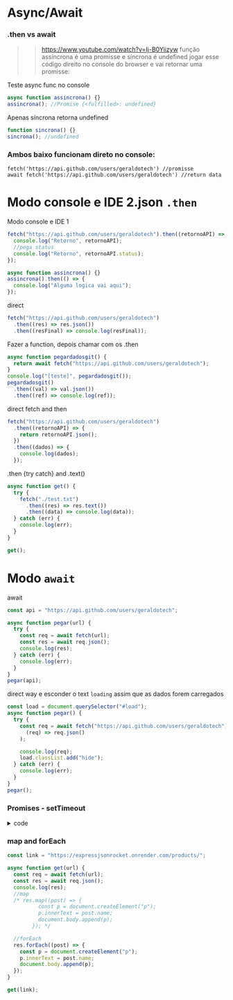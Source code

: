 # Async/Await

### .then vs await

> > https://www.youtube.com/watch?v=Ij-B0Yiizyw
> > função assíncrona é uma promisse e síncrona é undefined
> > jogar esse código direito no console do browser e vai retornar uma promisse:

Teste async func no console

```js
async function assincrona() {}
assincrona(); //Promise {<fulfilled>: undefined}
```

Apenas síncrona retorna undefined

```js
function sincrona() {}
sincrona(); //undefined
```

### Ambos baixo funcionam direto no console:

    fetch('https://api.github.com/users/geraldotech') //promisse
    await fetch('https://api.github.com/users/geraldotech') //return data

# Modo console e IDE 2.json `.then`

Modo console e IDE 1

```js
fetch("https://api.github.com/users/geraldotech").then((retornoAPI) => {
  console.log("Retorno", retornoAPI);
  //pega status
  console.log("Retorno", retornoAPI.status);
});
```

```js
async function assincrona() {}
assincrona().then(() => {
  console.log("Alguma logica vai aqui");
});
```

direct

```js
fetch("https://api.github.com/users/geraldotech")
  .then((res) => res.json())
  .then((resFinal) => console.log(resFinal));
```

Fazer a function, depois chamar com os .then

```js
async function pegardadosgit() {
  return await fetch("https://api.github.com/users/geraldotech");
}
console.log("[teste]", pegardadosgit());
pegardadosgit()
  .then((val) => val.json())
  .then((ref) => console.log(ref));
```

direct fetch and then

```js
fetch("https://api.github.com/users/geraldotech")
  .then((retornoAPI) => {
    return retornoAPI.json();
  })
  .then((dados) => {
    console.log(dados);
  });
```

.then {try catch} and .text()

```js
async function get() {
  try {
    fetch("./test.txt")
      .then((res) => res.text())
      .then((data) => console.log(data));
  } catch (err) {
    console.log(err);
  }
}

get();
```

# Modo `await`

await

```js
const api = "https://api.github.com/users/geraldotech";

async function pegar(url) {
  try {
    const req = await fetch(url);
    const res = await req.json();
    console.log(res);
  } catch (err) {
    console.log(err);
  }
}
pegar(api);
```

direct way e esconder o text `loading` assim que as dados forem carregados

```js
const load = document.querySelector("#load");
async function pegar() {
  try {
    const req = await fetch("https://api.github.com/users/geraldotech").then(
      (req) => req.json()
    );

    console.log(req);
    load.classList.add("hide");
  } catch (err) {
    console.log(err);
  }
}
pegar();
```

### Promises - setTimeout

<details>
<summary>code</summary>

```js
const promise = new Promise((resolve, reject) => {
  /**
   * Adicionei um setTimeout para falar que
   * essa promise precisa esperar 300
   * milisegundos para retornar (resolve)
   * o seu resultado
   */
  console.log("Olá,");
  setTimeout(() => {
    fetch("https://api.github.com/users/geraldotech")
      .then((res) => res.json())
      .then((resf) => console.log(resf));
  }, 5000);
});
```

</details>

### map and forEach

```js
const link = "https://expressjsonrocket.onrender.com/products/";

async function get(url) {
  const req = await fetch(url);
  const res = await req.json();
  console.log(res);
  //map
  /* res.map((post) => {
          const p = document.createElement("p");
          p.innerText = post.name;
          document.body.append(p);
        }); */

  //forEach
  res.forEach((post) => {
    const p = document.createElement("p");
    p.innerText = post.name;
    document.body.append(p);
  });
}

get(link);
```
